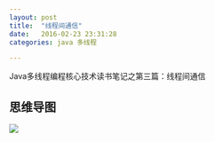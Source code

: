 ```yaml
---
layout: post
title:  "线程间通信"
date:   2016-02-23 23:31:28
categories: java 多线程

---
```


Java多线程编程核心技术读书笔记之第三篇：线程间通信

## 思维导图
![](http://7xt310.com1.z0.glb.clouddn.com/%E7%BA%BF%E7%A8%8B%E9%97%B4%E9%80%9A%E4%BF%A1.png)
